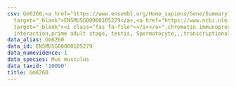 ```yaml
---
csv: Gm6260,<a href="https://www.ensembl.org/Homo_sapiens/Gene/Summary?db=core;g=ENSMUSG00000105279"
  target="_blank">ENSMUSG00000105279</a>,<a href="https://www.ncbi.nlm.nih.gov/pubmed/25450459"
  target="_blank"><i class="fas fa-file"></i></a>",chromatin immunoprecipitation assay,direct
  interaction,prime adult stage, testis, Spermatocyte,,,transcriptional regulation,
data_alias: Gm6260
data_id: ENSMUSG00000105279
data_numevidence: 1
data_species: Mus musculus
data_taxid: '10090'
title: Gm6260
---
```

